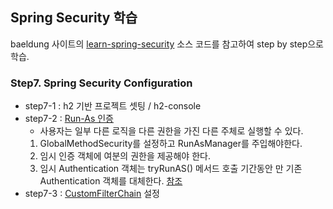 ## Spring Security 학습

baeldung 사이트의 [learn-spring-security](https://github.com/eugenp/learn-spring-security) 소스 코드를 참고하여 step by step으로 학습.

### Step7. Spring Security Configuration
- step7-1 : h2 기반 프로젝트 셋팅 / h2-console
- step7-2 : [Run-As 인증](http://www.baeldung.com/spring-security-run-as-auth)
    - 사용자는 일부 다른 로직을 다른 권한을 가진 다른 주체로 실행할 수 있다.
    1. GlobalMethodSecurity를 설정하고 RunAsManager를 주입해야한다.
    2. 임시 인증 객체에 여분의 권한을 제공해야 한다.
    3. 임시 Authentication 객체는 tryRunAS() 메서드 호출 기간동안 만 기존 Authentication 객체를 대체한다.
    [참조](http://thatjavathing.blogspot.kr/2014/07/spring-security-run-as-example-using.html)
- step7-3 : [CustomFilterChain](http://www.baeldung.com/spring-security-custom-filter) 설정
